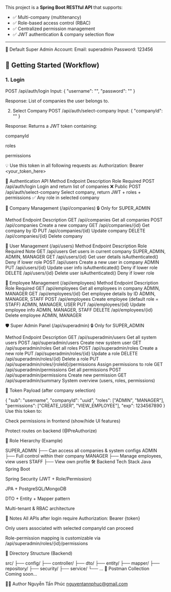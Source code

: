 This project is a **Spring Boot RESTful API** that supports:
- ✅ Multi-company (multitenancy)
- ✅ Role-based access control (RBAC)
- ✅ Centralized permission management
- ✅ JWT authentication & company selection flow

---

🔑 Default Super Admin Account:
Email: superadmin
Password: 123456


## 🚀 Getting Started (Workflow)

### 1. Login
POST /api/auth/login
Input: { "username": "", "password": "" }

Response: List of companies the user belongs to.

2. Select Company
POST /api/auth/select-company
Input: { "companyId": "" }

Response: Returns a JWT token containing:

companyId

roles

permissions

💡 Use this token in all following requests as:
Authorization: Bearer <your_token_here>

🔐 Authentication API
Method	Endpoint	Description	Role Required
POST	/api/auth/login	Login and return list of companies	❌ Public
POST	/api/auth/select-company	Select company, return JWT + roles + permissions	✅ Any role in selected company

🏢 Company Management (/api/companies)
🔒 Only for SUPER_ADMIN

Method	Endpoint	Description
GET	/api/companies	Get all companies
POST	/api/companies	Create a new company
GET	/api/companies/{id}	Get company by ID
PUT	/api/companies/{id}	Update company
DELETE	/api/companies/{id}	Delete company

👤 User Management (/api/users)
Method	Endpoint	Description	Role Required	Note
GET	/api/users	Get users in current company	SUPER_ADMIN, ADMIN, MANAGER	
GET	/api/users/{id}	Get user details	isAuthenticated()	Deny if lower role
POST	/api/users	Create a new user in company	ADMIN	
PUT	/api/users/{id}	Update user info	isAuthenticated()	Deny if lower role
DELETE	/api/users/{id}	Delete user	isAuthenticated()	Deny if lower role

👥 Employee Management (/api/employees)
Method	Endpoint	Description	Role Required
GET	/api/employees	Get all employees in company	ADMIN, MANAGER
GET	/api/employees/{id}	Get employee details by ID	ADMIN, MANAGER, STAFF
POST	/api/employees	Create employee (default role = STAFF)	ADMIN, MANAGER, USER
PUT	/api/employees/{id}	Update employee info	ADMIN, MANAGER, STAFF
DELETE	/api/employees/{id}	Delete employee	ADMIN, MANAGER

🛡️ Super Admin Panel (/api/superadmin)
🔒 Only for SUPER_ADMIN

Method	Endpoint	Description
GET	/api/superadmin/users	Get all system users
POST	/api/superadmin/users	Create new system user
GET	/api/superadmin/roles	Get all roles
POST	/api/superadmin/roles	Create a new role
PUT	/api/superadmin/roles/{id}	Update a role
DELETE	/api/superadmin/roles/{id}	Delete a role
PUT	/api/superadmin/roles/{roleId}/permissions	Assign permissions to role
GET	/api/superadmin/permissions	Get all permissions
POST	/api/superadmin/permissions	Create new permission
GET	/api/superadmin/summary	System overview (users, roles, permissions)

🔑 Token Payload (after company selection)

{
  "sub": "username",
  "companyId": "uuid",
  "roles": ["ADMIN", "MANAGER"],
  "permissions": ["CREATE_USER", "VIEW_EMPLOYEE"],
  "exp": 1234567890
}
Use this token to:

Check permissions in frontend (show/hide UI features)

Protect routes on backend (@PreAuthorize)

🧩 Role Hierarchy (Example)

SUPER_ADMIN
  ├── Can access all companies & system configs
ADMIN
  ├── Full control within their company
MANAGER
  ├── Manage employees, view users
STAFF
  ├── View own profile
🛠️ Backend Tech Stack
Java Spring Boot

Spring Security (JWT + Role/Permission)

JPA + PostgreSQL/MongoDB

DTO + Entity + Mapper pattern

Multi-tenant & RBAC architecture

📌 Notes
All APIs after login require Authorization: Bearer {token}

Only users associated with selected companyId can proceed

Role-permission mapping is customizable via /api/superadmin/roles/{id}/permissions

📂 Directory Structure (Backend)

src/
├── config/
├── controller/
├── dto/
├── entity/
├── mapper/
├── repository/
├── security/
├── service/
└── ...
🧪 Postman Collection
Coming soon...

👨‍💻 Author
Nguyễn Tấn Phúc
nguyentannphuc@gmail.com
